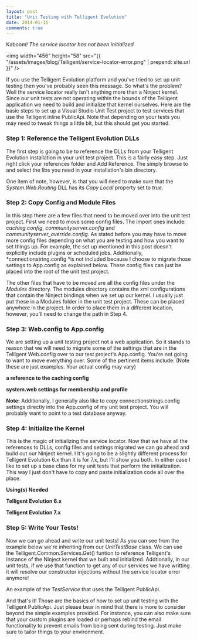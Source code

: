 ```yaml
---
layout: post
title: "Unit Testing with Telligent Evolution"
date: 2014-01-15
comments: true
---
```

Kaboom! *The service locator has not been initialized*  <!--more--> 

<img width="456" height="58" src="{{ "/assets/images/blog/Telligent/service-locator-error.png" | prepend: site.url }}" />  

If you use the Telligent Evolution platform and you've tried to set up unit testing then you've probably seen this message. 
So what's the problem? Well the service locator really isn't anything more than a Ninject kernel. Since our unit tests are 
not operating within the bounds of the Telligent application we need to build and initialize that kernel ourselves. Here are 
the basic steps to set up a Visual Studio Unit Test project to test services that use the Telligent inline PublicApi. Note 
that depending on your tests you may need to tweak things a little bit, but this should get you started.  

### Step 1: Reference the Telligent Evolution DLLs
The first step is going to be to reference the DLLs from your Telligent Evolution installation in your unit test project. 
This is a fairly easy step. Just right click your references folder and Add Reference. The simply browse to and 
select the libs you need in your installation's bin directory.  

One item of note, however, is that you will need to make sure that the *System.Web.Routing* DLL has its 
*Copy Local* property set to *true*.  

### Step 2: Copy Config and Module Files
In this step there are a few files that need to be moved over into the unit test project. First we need to move some 
config files. The import ones include: *caching.config*, *communityserver.config* and 
*communityserver_override.config*. As stated before you may have to move more config files depending on what you 
are testing and how you want to set things up. For example, the set up mentioned in this post doesn't explicitly include 
plugins or scheduled jobs. Additionally, *connectionstring.config *is not included because I choose to migrate those 
settings to App.config as explained below. These config files can just be placed into the root of the unit test project.

The other files that have to be moved are all the config files under the *Modules* directory. The modules directory 
contains the xml configurations that contain the Ninject bindings when we set up our kernel. I usually just put these in a 
Modules folder in the unit test project. These can be placed anywhere in the project. In order to place them in a different 
location, however, you'll need to change the path in Step 4.

### Step 3: Web.config to App.config

We are setting up a unit testing project not a web application. So it stands to reason that we will need to migrate some 
of the settings that are in the Telligent Web.config over to our test project's App.config. You're not going to want 
to move everything over. Some of the pertinent items include: (Note these are just examples. Your actual config may vary)

**a reference to the caching config**

<script src="https://gist.github.com/stesta/997b4eda49c5718a7992.js"></script>

**system.web settings for membership and profile**

<script src="https://gist.github.com/stesta/c0d54d082183916abdb9.js"></script>

**Note:** Additionally, I generally also like to copy connectionstrings.config settings directly into the App.config of my 
unit test project. You will probably want to point to a test database anyway.

### Step 4: Initialize the Kernel

This is the magic of initializing the service locator. Now that we have all the references to DLLs, config files and 
settings migrated we can go ahead and build out our Ninject kernel. I It's going to be a slightly different process for 
Telligent Evolution 6.x than it is for 7.x, but I'll show you both. In either case I like to set up a base class for my 
unit tests that perform the initialization. This way I just don't have to copy and paste initialization code all over 
the place.

**Using(s) Needed**

<script src="https://gist.github.com/stesta/28b08353e3718a1e50b5.js"></script> 

**Telligent Evolution 6.x**

<script src="https://gist.github.com/stesta/42cca6da12520fd368d1.js"></script>

**Telligent Evolution 7.x**

<script src="https://gist.github.com/stesta/82589e00299d51701f2b.js"></script>

### Step 5: Write Your Tests!

Now we can go ahead and write our unit tests! As you can see from the example below we're inheriting from our 
*UnitTestBase* class. We can use the Telligent.Common.Services.Get<T>() funtion to reference Telligent's 
instance of the Ninject kernel that we built and initialized. Addtionally, in our unit tests, if we use that function 
to get any of our services we have writting it will resolve our constructor injections without the service locator 
error anymore!

<script src="https://gist.github.com/stesta/20c6b87a86df366f2d2e.js"></script>

An example of the *TestService* that uses the Telligent PublicApi.

<script src="https://gist.github.com/stesta/afa738833a63b214fdc6.js"></script>

And that's it! Those are the basics of how to set up unit testing with the Telligent PublicApi. Just please bear in mind 
that there is more to consider beyond the simple examples provided. For instance, you can also make sure that your 
custom plugins are loaded or perhaps rebind the email functionality to prevent emails from being sent during testing. 
Just make sure to tailor things to your environment.